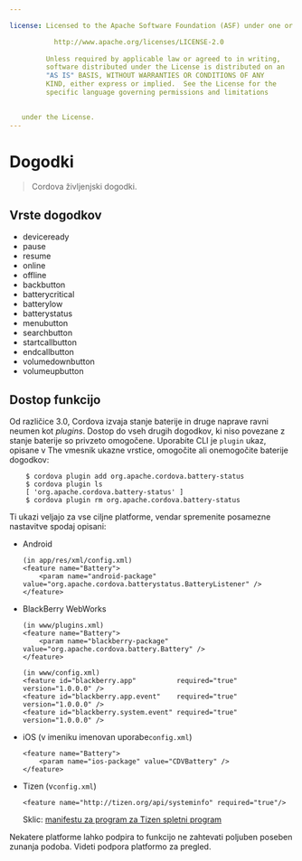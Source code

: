 ```yaml
---

license: Licensed to the Apache Software Foundation (ASF) under one or more contributor license agreements. See the NOTICE file distributed with this work for additional information regarding copyright ownership. The ASF licenses this file to you under the Apache License, Version 2.0 (the "License"); you may not use this file except in compliance with the License. You may obtain a copy of the License at

           http://www.apache.org/licenses/LICENSE-2.0
    
         Unless required by applicable law or agreed to in writing,
         software distributed under the License is distributed on an
         "AS IS" BASIS, WITHOUT WARRANTIES OR CONDITIONS OF ANY
         KIND, either express or implied.  See the License for the
         specific language governing permissions and limitations
    

   under the License.
---
```


# Dogodki

> Cordova življenjski dogodki.

## Vrste dogodkov

*   deviceready
*   pause
*   resume
*   online
*   offline
*   backbutton
*   batterycritical
*   batterylow
*   batterystatus
*   menubutton
*   searchbutton
*   startcallbutton
*   endcallbutton
*   volumedownbutton
*   volumeupbutton

## Dostop funkcijo

Od različice 3.0, Cordova izvaja stanje baterije in druge naprave ravni neumen kot *plugins*. Dostop do vseh drugih dogodkov, ki niso povezane z stanje baterije so privzeto omogočene. Uporabite CLI je `plugin` ukaz, opisane v The vmesnik ukazne vrstice, omogočite ali onemogočite baterije dogodkov:

        $ cordova plugin add org.apache.cordova.battery-status
        $ cordova plugin ls
        [ 'org.apache.cordova.battery-status' ]
        $ cordova plugin rm org.apache.cordova.battery-status
    

Ti ukazi veljajo za vse ciljne platforme, vendar spremenite posamezne nastavitve spodaj opisani:

*   Android
    
        (in app/res/xml/config.xml)
        <feature name="Battery">
            <param name="android-package" value="org.apache.cordova.batterystatus.BatteryListener" />
        </feature>
        

*   BlackBerry WebWorks
    
        (in www/plugins.xml)
        <feature name="Battery">
            <param name="blackberry-package" value="org.apache.cordova.battery.Battery" />
        </feature>
        
        (in www/config.xml)
        <feature id="blackberry.app"          required="true" version="1.0.0.0" />
        <feature id="blackberry.app.event"    required="true" version="1.0.0.0" />
        <feature id="blackberry.system.event" required="true" version="1.0.0.0" />
        

*   iOS (v imeniku imenovan uporabe`config.xml`)
    
        <feature name="Battery">
            <param name="ios-package" value="CDVBattery" />
        </feature>
        

*   Tizen (v`config.xml`)
    
        <feature name="http://tizen.org/api/systeminfo" required="true"/>
        
    
    Sklic: [manifestu za program za Tizen spletni program][1]

 [1]: https://developer.tizen.org/help/topic/org.tizen.help.gs/Creating%20a%20Project.html?path=0_1_1_3#8814682_CreatingaProject-EditingconfigxmlFeatures

Nekatere platforme lahko podpira to funkcijo ne zahtevati poljuben poseben zunanja podoba. Videti podpora platformo za pregled.